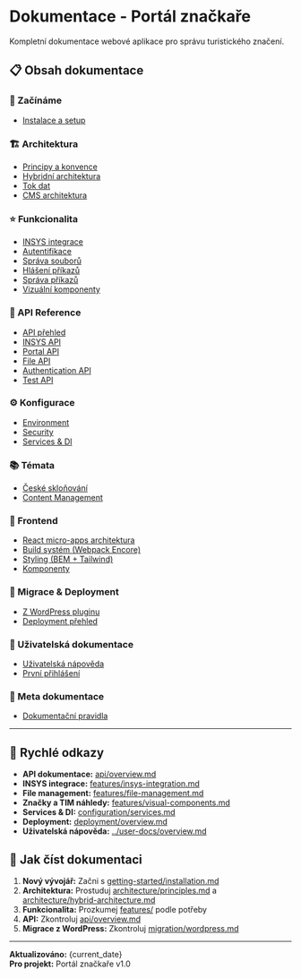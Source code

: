 # Dokumentace - Portál značkaře

Kompletní dokumentace webové aplikace pro správu turistického značení.

## 📋 Obsah dokumentace

### 🚀 Začínáme
- [Instalace a setup](getting-started/installation.md)

### 🏗️ Architektura  
- [Principy a konvence](architecture/principles.md)
- [Hybridní architektura](architecture/hybrid-architecture.md)
- [Tok dat](architecture/data-flow.md)
- [CMS architektura](architecture/cms.md)

### ⭐ Funkcionalita
- [INSYS integrace](features/insys-integration.md)
- [Autentifikace](features/authentication.md)
- [Správa souborů](features/file-management.md)
- [Hlášení příkazů](features/hlaseni-prikazu.md)
- [Správa příkazů](features/prikazy-management.md)
- [Vizuální komponenty](features/visual-components.md)

### 🔌 API Reference
- [API přehled](api/overview.md)
- [INSYS API](api/insys-api.md)
- [Portal API](api/portal-api.md)
- [File API](api/file-api.md)
- [Authentication API](api/authentication-api.md)
- [Test API](api/test-api.md)

### ⚙️ Konfigurace
- [Environment](configuration/environment.md)
- [Security](configuration/security.md)
- [Services & DI](configuration/services.md)

### 📚 Témata
- [České skloňování](topics/czech-localization.md)
- [Content Management](topics/content-management.md)

### 🎨 Frontend
- [React micro-apps architektura](frontend/architecture.md)
- [Build systém (Webpack Encore)](frontend/build-system.md)
- [Styling (BEM + Tailwind)](frontend/styling.md)
- [Komponenty](frontend/components.md)

### 🔄 Migrace & Deployment
- [Z WordPress pluginu](migration/wordpress.md)
- [Deployment přehled](deployment/overview.md)

### 👥 Uživatelská dokumentace
- [Uživatelská nápověda](../user-docs/overview.md)
- [První přihlášení](../user-docs/getting-started/first-login.md)

### 📖 Meta dokumentace
- [Dokumentační pravidla](CLAUDE.md)

---

## 🔗 Rychlé odkazy

- **API dokumentace:** [api/overview.md](api/overview.md)
- **INSYS integrace:** [features/insys-integration.md](features/insys-integration.md)
- **File management:** [features/file-management.md](features/file-management.md)
- **Značky a TIM náhledy:** [features/visual-components.md](features/visual-components.md)
- **Services & DI:** [configuration/services.md](configuration/services.md)
- **Deployment:** [deployment/overview.md](deployment/overview.md)
- **Uživatelská nápověda:** [../user-docs/overview.md](../user-docs/overview.md)

## 📖 Jak číst dokumentaci

1. **Nový vývojář:** Začni s [getting-started/installation.md](getting-started/installation.md)
2. **Architektura:** Prostuduj [architecture/principles.md](architecture/principles.md) a [architecture/hybrid-architecture.md](architecture/hybrid-architecture.md)
3. **Funkcionalita:** Prozkumej [features/](features/) podle potřeby
4. **API:** Zkontroluj [api/overview.md](api/overview.md)
5. **Migrace z WordPress:** Zkontroluj [migration/wordpress.md](migration/wordpress.md)

---

**Aktualizováno:** {current_date}  
**Pro projekt:** Portál značkaře v1.0